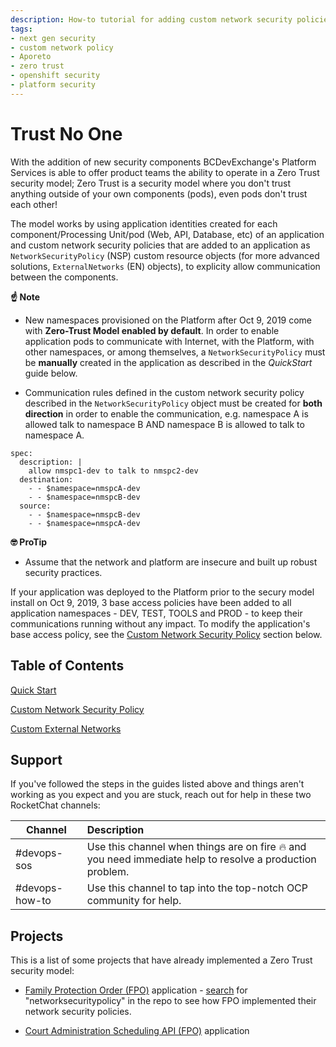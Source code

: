```yaml
---
description: How-to tutorial for adding custom network security policies to applications hosted on the Openshift platform to allow product teams to take advantage of the new security model that is now available on the platform through the use of the Aporeto software.
tags:
- next gen security
- custom network policy
- Aporeto
- zero trust
- openshift security
- platform security
---
```


# Trust No One

With the addition of new security components BCDevExchange's Platform Services is able to offer product teams the ability to operate in a Zero Trust security model; Zero Trust is a security model where you don't trust anything outside of your own components (pods), even pods don't trust each other!

The model works by using application identities created for each component/Processing Unit/pod (Web, API, Database, etc) of an application and custom network security policies that are added to an application as `NetworkSecurityPolicy` (NSP) custom resource objects (for more advanced solutions, `ExternalNetworks` (EN) objects), to explicity allow communication between the components.  

**:point_up: Note**
* New namespaces provisioned on the Platform after Oct 9, 2019 come with **Zero-Trust Model enabled by default**. In order to enable application pods to communicate with Internet, with the Platform,  with other namespaces, or among themselves, a `NetworkSecurityPolicy` must be **manually** created in the application as described in the *QuickStart* guide below.

* Communication rules defined in the custom network security policy described in the `NetworkSecurityPolicy` object must be created for **both direction** in order to enable the communication, e.g. namespace A is allowed talk to namespace B AND namespace B is allowed to talk to namespace A. 

```
spec:
  description: |
    allow nmspc1-dev to talk to nmspc2-dev
  destination:
    - - $namespace=nmspcA-dev
    - - $namespace=nmspcB-dev
  source:
    - - $namespace=nmspcB-dev
    - - $namespace=nmspcA-dev
``` 

**🤓 ProTip**

* Assume that the network and platform are insecure and built up robust security practices.

If your application was deployed to the Platform prior to the secury model install on Oct 9, 2019, 3 base access policies have been added to all application namespaces - DEV, TEST, TOOLS and PROD - to keep their communications running without any impact. To modify the application's base access policy, see the [Custom Network Security Policy](./CustomPolicy.md) section below.


## Table of Contents

[Quick Start](./QuickStart.md)

[Custom Network Security Policy](./CustomPolicy.md)

[Custom External Networks](./ExternalNetworks.md)

## Support

If you've followed the steps in the guides listed above and things aren't working as you expect and you are stuck, reach out for help in these two RocketChat channels:

| Channel         | Description     |
| --------------- |:----------------|
| #devops-sos     | Use this channel when things are on fire 🔥 and you need immediate help to resolve a production problem. |
| #devops-how-to  | Use this channel to tap into the top-notch OCP community for help. |

## Projects

This is a list of some projects that have already implemented a Zero Trust security model:

* [Family Protection Order (FPO)](https://github.com/bcgov/Family-Protection-Order) application - [search](https://github.com/bcgov/Family-Protection-Order/search?q=NetworkSecurityPolicy&unscoped_q=NetworkSecurityPolicy) for "networksecuritypolicy" in the repo to see how FPO implemented their network security policies.

* [Court Administration Scheduling API (FPO)](https://github.com/bcgov/cass-api) application
